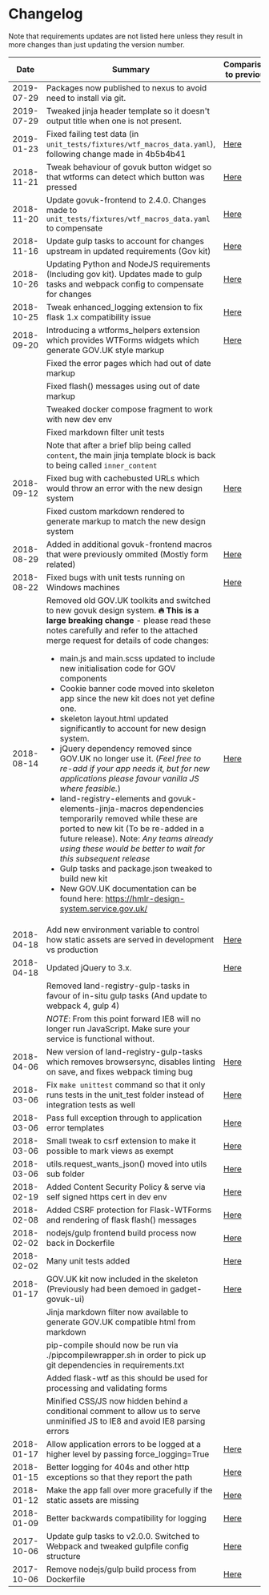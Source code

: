 # Changelog

Note that requirements updates are not listed here unless they result in more changes than just updating the version number.

| Date | Summary | Comparison to previous |
|---|---|---|
| 2019-07-29 | Packages now published to nexus to avoid need to install via git. | |
| 2019-07-29 | Tweaked jinja header template so it doesn't output title when one is not present. | |
| 2019-01-23 | Fixed failing test data (in `unit_tests/fixtures/wtf_macros_data.yaml`), following change made in 4b5b4b41 | [Here](http://git.dev.ctp.local/skeletons/hmlr-design-system/merge_requests/39) |
| 2018-11-21 | Tweak behaviour of govuk button widget so that wtforms can detect which button was pressed | [Here](http://git.dev.ctp.local/skeletons/hmlr-design-system/commit/4b5b4b41a1edb58eceeb2c61708a34d82b4b27df) |
| 2018-11-20 | Update govuk-frontend to 2.4.0. Changes made to `unit_tests/fixtures/wtf_macros_data.yaml` to compensate | [Here](http://git.dev.ctp.local/skeletons/hmlr-design-system/merge_requests/36) |
| 2018-11-16 | Update gulp tasks to account for changes upstream in updated requirements (Gov kit) | [Here](http://git.dev.ctp.local/skeletons/hmlr-design-system/merge_requests/35) |
| 2018-10-26 | Updating Python and NodeJS requirements (Including gov kit). Updates made to gulp tasks and webpack config to compensate for changes | [Here](http://git.dev.ctp.local/skeletons/hmlr-design-system/merge_requests/34) |
| 2018-10-25 | Tweak enhanced_logging extension to fix flask 1.x compatibility issue | [Here](http://git.dev.ctp.local/skeletons/hmlr-design-system/merge_requests/33) |
| 2018-09-20 | Introducing a wtforms_helpers extension which provides WTForms widgets which generate GOV.UK style markup | [Here](http://git.dev.ctp.local/skeletons/hmlr-design-system/merge_requests/30) |
|            | Fixed the error pages which had out of date markup                                                   | |
|            | Fixed flash() messages using out of date markup | |
|            | Tweaked docker compose fragment to work with new dev env | |
|            | Fixed markdown filter unit tests | |
|            | Note that after a brief blip being called `content`, the main jinja template block is back to being called `inner_content` | |
| 2018-09-12 | Fixed bug with cachebusted URLs which would throw an error with the new design system | [Here](http://git.dev.ctp.local/skeletons/hmlr-design-system/merge_requests/29) |
|            | Fixed custom markdown rendered to generate markup to match the new design system | |
| 2018-08-29 | Added in additional govuk-frontend macros that were previously ommited (Mostly form related) | [Here](http://git.dev.ctp.local/skeletons/hmlr-design-system/merge_requests/27) |
| 2018-08-22 | Fixed bugs with unit tests running on Windows machines | [Here](http://git.dev.ctp.local/skeletons/hmlr-design-system/merge_requests/23) |
| 2018-08-14 | Removed old GOV.UK toolkits and switched to new govuk design system. **🔥 This is a large breaking change** - please read these notes carefully and refer to the attached merge request for details of code changes:<br><ul><li>main.js and main.scss updated to include new initialisation code for GOV components</li><li>Cookie banner code moved into skeleton app since the new kit does not yet define one.</li><li>skeleton layout.html updated significantly to account for new design system.</li><li>jQuery dependency removed since GOV.UK no longer use it. (_Feel free to re-add if your app needs it, but for new applications please favour vanilla JS where feasible._)</li><li>land-registry-elements and govuk-elements-jinja-macros dependencies temporarily removed while these are ported to new kit (To be re-added in a future release). Note: *Any teams already using these would be better to wait for this subsequent release*</li><li>Gulp tasks and package.json tweaked to build new kit</li><li>New GOV.UK documentation can be found here: https://hmlr-design-system.service.gov.uk/</li></ul>| [Here](http://git.dev.ctp.local/skeletons/hmlr-design-system/merge_requests/25) |
| 2018-04-18 | Add new environment variable to control how static assets are served in development vs production                | [Here](http://git.dev.ctp.local/skeletons/hmlr-design-system/merge_requests/22) |
| 2018-04-18 | Updated jQuery to 3.x.                                                                                           | [Here](http://git.dev.ctp.local/skeletons/hmlr-design-system/merge_requests/21) |
|            | Removed land-registry-gulp-tasks in favour of in-situ gulp tasks (And update to webpack 4, gulp 4)               |             |
|            | *NOTE*: From this point forward IE8 will no longer run JavaScript. Make sure your service is functional without. |             |
| 2018-04-06 | New version of land-registry-gulp-tasks which removes browsersync, disables linting on save, and fixes webpack timing bug | [Here](http://git.dev.ctp.local/skeletons/hmlr-design-system/commit/992f5c227f74d5d6af8367aa97310f957f82170f) |
| 2018-03-06 | Fix `make unittest` command so that it only runs tests in the unit_test folder instead of integration tests as well | [Here](http://git.dev.ctp.local/skeletons/hmlr-design-system/merge_requests/19) |
| 2018-03-06 | Pass full exception through to application error templates                      | [Here](http://git.dev.ctp.local/skeletons/hmlr-design-system/merge_requests/19) |
| 2018-03-06 | Small tweak to csrf extension to make it possible to mark views as exempt       | [Here](http://git.dev.ctp.local/skeletons/hmlr-design-system/merge_requests/19) |
| 2018-03-06 | utils.request_wants_json() moved into utils sub folder                          | [Here](http://git.dev.ctp.local/skeletons/hmlr-design-system/merge_requests/19) |
| 2018-02-19 | Added Content Security Policy & serve via self signed https cert in dev env     | [Here](http://git.dev.ctp.local/skeletons/hmlr-design-system/merge_requests/17) |
| 2018-02-08 | Added CSRF protection for Flask-WTForms and rendering of flask flash() messages | [Here](http://git.dev.ctp.local/skeletons/hmlr-design-system/merge_requests/16) |
| 2018-02-02 | nodejs/gulp frontend build process now back in Dockerfile                                                                      | [Here](http://git.dev.ctp.local/skeletons/hmlr-design-system/merge_requests/15) |
| 2018-02-02 | Many unit tests added                                                                                                          | [Here](http://git.dev.ctp.local/skeletons/hmlr-design-system/merge_requests/14) |
| 2018-01-17 | GOV.UK kit now included in the skeleton (Previously had been demoed in gadget-govuk-ui)                                        | [Here](http://git.dev.ctp.local/skeletons/hmlr-design-system/merge_requests/12) |
|            | Jinja markdown filter now available to generate GOV.UK compatible html from markdown                                           |             |
|            | pip-compile should now be run via ./pipcompilewrapper.sh in order to pick up git dependencies in requirements.txt              |             |
|            | Added flask-wtf as this should be used for processing and validating forms                                                     |             |
|            | Minified CSS/JS now hidden behind a conditional comment to allow us to serve unminified JS to IE8 and avoid IE8 parsing errors |             |
| 2018-01-17 | Allow application errors to be logged at a higher level by passing force_logging=True                              | [Here](http://git.dev.ctp.local/skeletons/hmlr-design-system/merge_requests/13) |
| 2018-01-15 | Better logging for 404s and other http exceptions so that they report the path                                     | [Here](http://git.dev.ctp.local/skeletons/hmlr-design-system/commit/53c69a6bdd80e1139a0872ba5f659635facff3ca) |  |             |
| 2018-01-12 | Make the app fall over more gracefully if the static assets are missing                                            | [Here](http://git.dev.ctp.local/skeletons/hmlr-design-system/commit/ec499f7dfc827dc902d2ff0396f096c26015d9fc...58e70373d9d6bdbf5d81ce5c9750dd6294c8292f) |  |             |
| 2018-01-09 | Better backwards compatibility for logging                                                                         | [Here](http://git.dev.ctp.local/skeletons/hmlr-design-system/commit/ec499f7dfc827dc902d2ff0396f096c26015d9fc) |  |             |
| 2017-10-06 | Update gulp tasks to v2.0.0. Switched to Webpack and tweaked gulpfile config structure                             | [Here](http://git.dev.ctp.local/skeletons/hmlr-design-system/commit/8e25e6efcc23476c9526c7774de1ba4b3c9db160) |  |             |
| 2017-10-06 | Remove nodejs/gulp build process from Dockerfile                                                                   | [Here](http://git.dev.ctp.local/skeletons/hmlr-design-system/commit/a43006db3ceb40e71a476a6ec18d65ac0ec6c2bd) |
